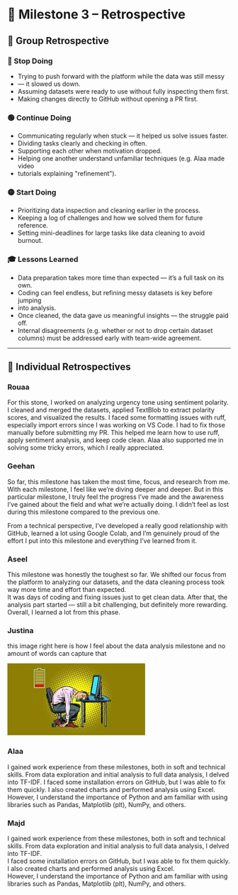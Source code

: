 # 📌 Milestone 3 – Retrospective

## 🧠 Group Retrospective

### 🔴 Stop Doing

- Trying to push forward with the platform while the data was still messy
- — it slowed us down.  
- Assuming datasets were ready to use without fully inspecting them first.  
- Making changes directly to GitHub without opening a PR first.  

### 🟢 Continue Doing

- Communicating regularly when stuck — it helped us solve issues faster.  
- Dividing tasks clearly and checking in often.  
- Supporting each other when motivation dropped.  
- Helping one another understand unfamiliar techniques (e.g. Alaa made video
- tutorials explaining "refinement").  

### 🟡 Start Doing

- Prioritizing data inspection and cleaning earlier in the process.  
- Keeping a log of challenges and how we solved them for future reference.  
- Setting mini-deadlines for large tasks like data cleaning to avoid burnout.  

### 🎓 Lessons Learned

- Data preparation takes more time than expected — it’s a full task on its own.
- Coding can feel endless, but refining messy datasets is key before jumping
- into analysis.  
- Once cleaned, the data gave us meaningful insights — the struggle paid off.  
- Internal disagreements (e.g. whether or not to drop certain dataset columns)
 must be addressed early with team-wide agreement.  

---

## 👤 Individual Retrospectives

### **Rouaa**

For this stone, I worked on analyzing urgency tone using sentiment polarity.
I cleaned and merged the datasets, applied TextBlob to extract polarity scores,
and visualized the results.
I faced some formatting issues with ruff, especially import errors since I was
working on VS Code. I had to fix those manually before submitting my PR.
This helped me learn how to use ruff, apply sentiment analysis, and keep code
clean. Alaa also supported me in solving some tricky errors, which I really appreciated.

### **Geehan**

So far, this milestone has taken the most time, focus, and research from me.
With each milestone, I feel like we’re diving deeper and deeper.
But in this particular milestone, I truly feel the progress I’ve made and the
awareness I’ve gained about the field and what we’re actually doing. I didn’t
feel as lost during this milestone compared to the previous one.

From a technical perspective,
I’ve developed a really good relationship with GitHub,
learned a lot using Google Colab,
and I’m genuinely proud of the effort I put into this milestone and everything
I’ve learned from it.

### **Aseel**

This milestone was honestly the toughest so far. We shifted our focus from the
platform to analyzing our datasets, and the data cleaning process took way more
time and effort than expected.  
It was days of coding and fixing issues just to get clean data. After that,
the analysis part started — still a bit challenging, but definitely more rewarding.
Overall, I learned a lot from this phase.

### **Justina**

this image right here is how I feel about the data analysis milestone and no
amount of words can capture that

![Justina's Retrospective](../retrospectives/justina-retro.png)

### **Alaa**

I gained work experience from these milestones, both in soft and technical skills.
From data exploration and initial analysis to full data analysis, I delved into
TF-IDF.
I faced some installation errors on GitHub, but I was able to fix them quickly.
I also created charts and performed analysis using Excel.  
However, I understand the importance of Python and am familiar with using
libraries such as Pandas, Matplotlib (plt), NumPy, and others.

### **Majd**  

I gained work experience from these milestones, both in soft and technical skills.
From data exploration and initial analysis to full data analysis, I delved into
TF-IDF.  
I faced some installation errors on GitHub, but I was able to fix them quickly.
I also created charts and performed analysis using Excel.  
However, I understand the importance of Python and am familiar with using
libraries such as Pandas, Matplotlib (plt), NumPy, and others.
